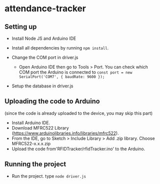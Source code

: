 # attendance-tracker

## Setting up
- Install Node JS and Arduino IDE
- Install all dependencies by running `npm install`.
- Change the COM port in driver.js
  - Open Arduino IDE then go to Tools > Port. You can check which COM port the Arduino is connected to
 `const port = new SerialPort('COM7', {
  baudRate: 9600
}); ` 

- Setup the database in driver.js

## Uploading the code to Arduino
(since the code is already uploaded to the device, you may skip this part)
- Install Arduino IDE.
- Download MFRC522 Library (https://www.arduinolibraries.info/libraries/mfrc522). 
- From the IDE, go to Sketch > Include Library > Add .zip library. Choose MFRC522-x.x.x.zip
- Upload the code from'RFIDTracker/rfidTracker.ino' to the Arduino.

## Running the project
- Run the project. type `node driver.js`
